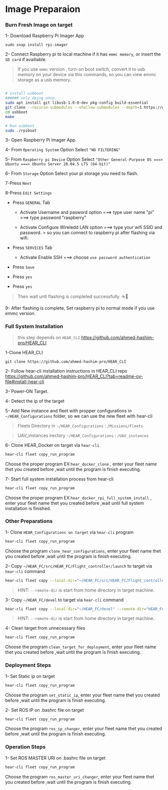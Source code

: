 

# Image Preparaion

### Burn Fresh Image on target
1- Download Raspberry Pi Imager App 
```
sudo snap install rpi-imager
```



2- Connect Raspberry pi to local machine if it has `emmc memory`, or insert the `SD card` if availiable.

> If you use `emmc` version , turn-on boot switch,
convert it to usb memory on your device via this commands, so you can view emmc storage as a usb memory.
```bash

# install usbboot
###### only doing once.
sudo apt install git libusb-1.0-0-dev pkg-config build-essential
git clone --recurse-submodules --shallow-submodules --depth=1 https://github.com/raspberrypi/usbboot
cd usbboot
make

# Run usbboot
sudo ./rpiboot
```

3- Open Raspberry Pi Imager App.

4- From `Operating System` Option Select `"NO FILTERING"`

5- From `Raspberry pi Device` Option Select `"Other General-Purpose OS ===> Ubuntu ===> Ubuntu Server 20.04.5 LTS (64-bit)"`

6- From `Storage` Option Select your pi storage you need to flash.

7-Press `Next`

8-Press `Edit Settings`
- Press `GENERAL` Tab
  - Activate Username and pasword option ===> type user name "pi" ===> type password "raspberry"

  - Activate Configure Wireledd LAN option ===> type your wifi SSID and password. > so you can connect to raspberry pi after flashing via wifi.
- Press `SERVICES` Tab
  - Activate Enable SSH ===> choose `use password authentication`

- Press `Save`
- Press `yes`
- Press `yes`

> Then wait untl flashing is completed successfully. ☕🍪

9- After flashing is complete, Set raspberry pi to normal mode if you use emmc version.

### Full System Installation

> this step depends on `HEAR_CLI` https://github.com/ahmed-hashim-pro/HEAR_CLI

1-Clone HEAR_CLI
```
git clone https://github.com/ahmed-hashim-pro/HEAR_CLI
```

2- Follow hear-cli installation instructions in HEAR_CLI repo  https://github.com/ahmed-hashim-pro/HEAR_CLI?tab=readme-ov-file#install-hear-cli


3- Power-ON Target.

4- Detect the ip of the target

5- Add New instance and fleet with propper configurations in `~/HEAR_Configurations` folder, so we can use the new fleet with hear-cli  

> Fleets Directory in  `~/HEAR_Configurations` : `/Missions/Fleets`

> UAV_instances irectory `~/HEAR_Configurations` :  `/UAV_instances`


6- Clone HEAR_Docker on target via `hear-cli`

```bash
hear-cli fleet copy_run_program
```
Choose the proper program EX:`hear_docker_clone` , enter your fleet name thet you created before ,wait until the program is finish executing.


7- Start full system installation process from hear-cli

```bash
hear-cli fleet copy_run_program
```

Choose the proper program EX:`hear_docker_rpi_full_system_install` , enter your fleet name thet you created before ,wait until full system installation is finished.



### Other Preparations

1- Clone `HEAR_Configurations on target` via `hear-cli` program

```bash
hear-cli fleet copy_run_program
```

Choose the program `clone_hear_configurations`, enter your fleet name thet you created before ,wait until the program is finish executing.


2- Copy `~/HEAR_FC/src/HEAR_FC/Flight_controller/launch` to target via `hear-cli` command

```bash
hear-cli fleet copy --local-dir="~/HEAR_FC/src/HEAR_FC/Flight_controller/launch" --remote-dir="HEAR_FC/src/HEAR_FC/Flight_controller/launch"
```
> HINT: `--remote-dir` is start from home directory in target machine.


3- Copy `~/HEAR_FC/devel` to target via `hear-cli` command

```bash
hear-cli fleet copy --local-dir="~/HEAR_FC/devel" --remote-dir="HEAR_FC/devel"
```
> HINT: `--remote-dir` is start from home directory in target machine.


4- Clean target from unnecessary files

```bash
hear-cli fleet copy_run_program
```

Choose the program `clean_target_for_deployment`, enter your fleet name thet you created before ,wait until the program is finish executing.




### Deployment Steps

1- Set Static ip on target


```bash
hear-cli fleet copy_run_program
```

Choose the program `set_static_ip`, enter your fleet name thet you created before ,wait until the program is finish executing.


2- Set ROS IP on .bashrc file on target


```bash
hear-cli fleet copy_run_program
```

Choose the program `ros_ip_changer`, enter your fleet name thet you created before ,wait until the program is finish executing.


### Operation Steps

1- Set ROS MASTER URI on .bashrc file on target


```bash
hear-cli fleet copy_run_program
```

Choose the program `ros_master_uri_changer`, enter your fleet name thet you created before ,wait until the program is finish executing.
